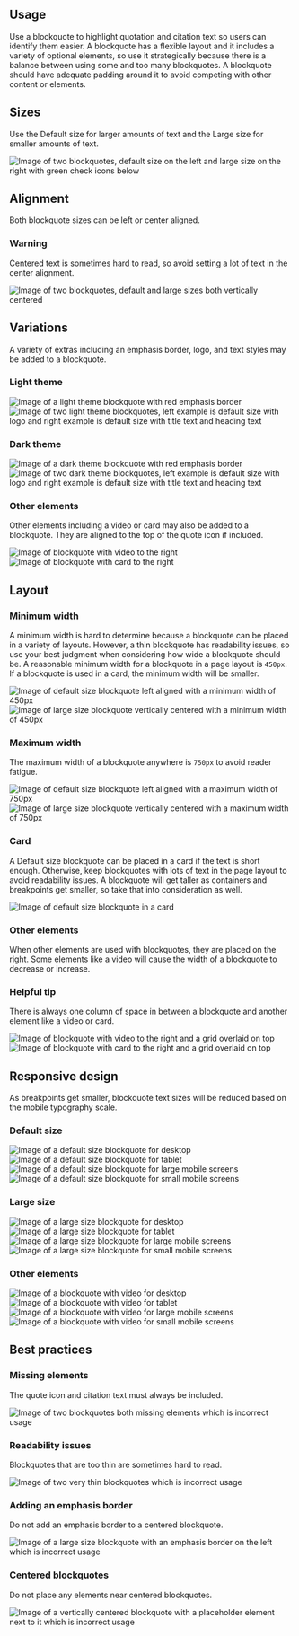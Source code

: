 ## Usage

Use a blockquote to highlight quotation and citation text so users can identify them easier. A blockquote has a flexible layout and it includes a variety of optional elements, so use it strategically because there is a balance between using some and too many blockquotes. A blockquote should have adequate padding around it to avoid competing with other content or elements.

## Sizes

Use the Default size for larger amounts of text and the Large size for smaller amounts of text.

<uxdot-example width-adjustment="872px">
  <img src="../blockquote-usage-sizes.png" alt="Image of two blockquotes, default size on the left and large size on the right with green check icons below">
</uxdot-example>

## Alignment
Both blockquote sizes can be left or center aligned.

<rh-alert state="warning">
 <h3 slot="header">Warning</h3>
  <p>Centered text is sometimes hard to read, so avoid setting a lot of text in the center alignment.</p>
</rh-alert>

<uxdot-example width-adjustment="872px">
  <img src="../blockquote-alignment.png" alt="Image of two blockquotes, default and large sizes both vertically centered">  
</uxdot-example>
         
## Variations
A variety of extras including an emphasis border, logo, and text styles may be added to a blockquote.

### Light theme

<uxdot-example width-adjustment="750px">
  <img src="../blockquote-variations-emphasis-a-theme-light.png" alt="Image of a light theme blockquote with red emphasis border">
</uxdot-example>

<uxdot-example width-adjustment="750px">
  <img src="../blockquote-variations-emphasis-b-theme-light.png" alt="Image of two light theme blockquotes, left example is default size with logo and right example is default size with title text and heading text">
</uxdot-example>

### Dark theme

<uxdot-example color-palette="darkest" width-adjustment="750px">
  <img src="../blockquote-variations-emphasis-a-theme-dark.png" alt="Image of a dark theme blockquote with red emphasis border">
</uxdot-example>

<uxdot-example color-palette="darkest" width-adjustment="750px">
  <img src="../blockquote-variations-emphasis-b-theme-dark.png" alt="Image of two dark theme blockquotes, left example is default size with logo and right example is default size with title text and heading text">
</uxdot-example>


### Other elements

Other elements including a video or card may also be added to a blockquote. They are aligned to the top of the quote icon if included.

<uxdot-example width-adjustment="1000px" variant="full" no-border alignment="left">
  <img src="../blockquote-other-elements-video.png" alt="Image of blockquote with video to the right">
</uxdot-example>

<uxdot-example width-adjustment="1000px" variant="full" no-border alignment="left">
  <img src="../blockquote-other-elements-card.png" alt="Image of blockquote with card to the right">
</uxdot-example>


## Layout

### Minimum width

A minimum width is hard to determine because a blockquote can be placed in a variety of layouts. However, a thin blockquote has readability issues, so use your best judgment when considering how wide a blockquote should be. A reasonable minimum width for a blockquote in a page layout is <code>450px</code>. If a blockquote is used in a card, the minimum width will be smaller.

<uxdot-example width-adjustment="1000px" variant="full" no-border alignment="left">
  <img src="../blockquote-min-width-a.png" alt="Image of default size blockquote left aligned with a minimum width of 450px">
</uxdot-example>

<uxdot-example width-adjustment="1000px" variant="full" no-border alignment="left">
  <img src="../blockquote-min-width-b.png" alt="Image of large size blockquote vertically centered with a minimum width of 450px">
</uxdot-example>


### Maximum width

The maximum width of a blockquote anywhere is <code>750px</code> to avoid reader fatigue.

<uxdot-example width-adjustment="1000px" variant="full" no-border alignment="left">
  <img src="../blockquote-max-width-a.png" alt="Image of default size blockquote left aligned with a maximum width of 750px">
</uxdot-example>

<uxdot-example width-adjustment="1000px" variant="full" no-border alignment="left">
  <img src="../blockquote-max-width-b.png" alt="Image of large size blockquote vertically centered with a maximum width of 750px">
</uxdot-example>


### Card
A Default size blockquote can be placed in a card if the text is short enough. Otherwise, keep blockquotes with lots of text in the page layout to avoid readability issues. A blockquote will get taller as containers and breakpoints get smaller, so take that into consideration as well.

<uxdot-example width-adjustment="1000px" variant="full" no-border alignment="left">
  <img src="../blockquote-card-a.png" alt="Image of default size blockquote in a card">
</uxdot-example>


### Other elements

When other elements are used with blockquotes, they are placed on the right. Some elements like a video will cause the width of a blockquote to decrease or increase.

<rh-alert state="info">
 <h3 slot="header">Helpful tip</h3>
  <p>There is always one column of space in between a blockquote and another element like a video or card.</p>
</rh-alert>

<uxdot-example width-adjustment="1000px" variant="full" no-border alignment="left">
  <img src="../blockquote-other-elements-video-grid.png" alt="Image of blockquote with video to the right and a grid overlaid on top">
</uxdot-example>

<uxdot-example width-adjustment="1000px" variant="full" no-border alignment="left">
  <img src="../blockquote-other-elements-card-grid.png" alt="Image of blockquote with card to the right and a grid overlaid on top">
</uxdot-example>

## Responsive design
As breakpoints get smaller, blockquote text sizes will be reduced based on the mobile typography scale.

### Default size

<uxdot-example width-adjustment="1000px" variant="full" no-border alignment="left">
  <img src="../blockquote-default-desktop.png" alt="Image of a default size blockquote for desktop">
</uxdot-example>

<uxdot-example width-adjustment="768px" variant="full" no-border alignment="left">
  <img src="../blockquote-default-tablet.png" alt="Image of a default size blockquote for tablet">
</uxdot-example>

<uxdot-example width-adjustment="576px" variant="full" no-border alignment="left">
  <img src="../blockquote-default-mobile-large.png" alt="Image of a default size blockquote for large mobile screens">
</uxdot-example>

<uxdot-example width-adjustment="360px" variant="full" no-border alignment="left">
  <img src="../blockquote-default-mobile-small.png" alt="Image of a default size blockquote for small mobile screens">
</uxdot-example>
       

### Large size

<uxdot-example width-adjustment="1000px" variant="full" no-border alignment="left">
  <img src="../blockquote-large-desktop.png" alt="Image of a large size blockquote for desktop">
</uxdot-example>

<uxdot-example width-adjustment="768px" variant="full" no-border alignment="left">
  <img src="../blockquote-large-tablet.png" alt="Image of a large size blockquote for tablet">
</uxdot-example>

<uxdot-example width-adjustment="576px" variant="full" no-border alignment="left">
  <img src="../blockquote-large-mobile-large.png" alt="Image of a large size blockquote for large mobile screens">
</uxdot-example>

<uxdot-example width-adjustment="360px" variant="full" no-border alignment="left">
  <img src="../blockquote-large-mobile-small.png" alt="Image of a large size blockquote for small mobile screens">
</uxdot-example>

### Other elements

<uxdot-example width-adjustment="1000px" variant="full" no-border alignment="left">
  <img src="../blockquote-other-elements-desktop.png" alt="Image of a blockquote with video for desktop">
</uxdot-example>

<uxdot-example width-adjustment="768px" variant="full" no-border alignment="left">
  <img src="../blockquote-other-elements-tablet.png" alt="Image of a blockquote with video for tablet">
</uxdot-example>

<uxdot-example width-adjustment="576px" variant="full" no-border alignment="left">
  <img src="../blockquote-other-elements-mobile-large.png" alt="Image of a blockquote with video for large mobile screens">
</uxdot-example>

<uxdot-example width-adjustment="360px" variant="full" no-border alignment="left">
  <img src="../blockquote-other-elements-mobile-small.png" alt="Image of a blockquote with video for small mobile screens">
</uxdot-example>


## Best practices

### Missing elements

The quote icon and citation text must always be included.

<uxdot-example width-adjustment="780px" danger>
  <img src="../blockquote-best-practice-1.png" alt="Image of two blockquotes both missing elements which is incorrect usage">
</uxdot-example>

### Readability issues

Blockquotes that are too thin are sometimes hard to read.

<uxdot-example width-adjustment="477px" danger>
  <img src="../blockquote-best-practice-2.png" alt="Image of two very thin blockquotes which is incorrect usage">
</uxdot-example>

### Adding an emphasis border

Do not add an emphasis border to a centered blockquote.

<uxdot-example width-adjustment="633px" danger>
  <img src="../blockquote-best-practice-3.png" alt="Image of a large size blockquote with an emphasis border on the left which is incorrect usage">
</uxdot-example>

### Centered blockquotes
Do not place any elements near centered blockquotes.

<uxdot-example width-adjustment="872px" danger>
  <img src="../blockquote-best-practice-4.png" alt="Image of a vertically centered blockquote with a placeholder element next to it which is incorrect usage">
</uxdot-example>                  
